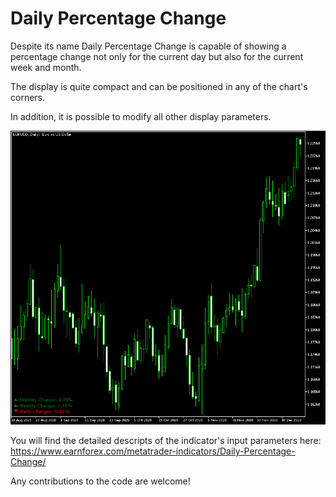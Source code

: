 # Daily Percentage Change

Despite its name Daily Percentage Change is capable of showing a percentage change not only for the current day but also for the current week and month.

The display is quite compact and can be positioned in any of the chart's corners.

In addition, it is possible to modify all other display parameters.

![Daily, weekly, and monthly percentage change for EUR/USD](https://github.com/EarnForex/Daily-Percentage-Change/blob/main/README_Images/daily-weekly-monthly-percentage-change-indicator.png)

You will find the detailed descripts of the indicator's input parameters here:
https://www.earnforex.com/metatrader-indicators/Daily-Percentage-Change/

Any contributions to the code are welcome!
